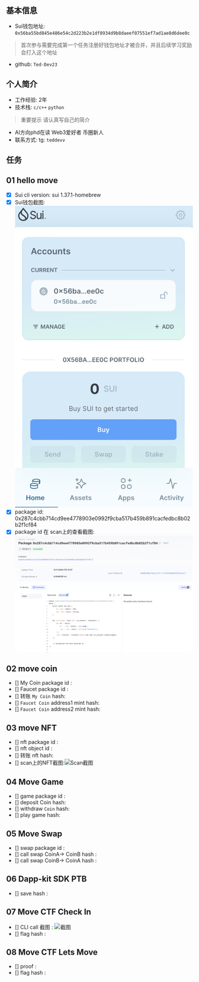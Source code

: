 ## 基本信息
- Sui钱包地址: `0x56ba55bd845e486e54c2d223b2e1df8934d9b8daeef07551ef7ad1ae8d6dee0c`
> 首次参与需要完成第一个任务注册好钱包地址才被合并，并且后续学习奖励会打入这个地址
- github: `Ted-Dev23`

## 个人简介
- 工作经验: 2年
- 技术栈: `c/c++` `python`
> 重要提示 请认真写自己的简介
- AI方向phd在读 Web3爱好者 币圈新人
- 联系方式: tg: `teddevv` 

## 任务

##   01 hello move  
- [x] Sui cli version: sui 1.37.1-homebrew
- [x] Sui钱包截图: ![Sui钱包截图](./images/sui_wallet.png)
- [x] package id: 0x287c4cbb714cd9ee4778903e0992f9cba517b459b891cacfedbc8b02b2f1cf84
- [x] package id 在 scan上的查看截图:![Scan截图](./images/sui_scan.png)

##   02 move coin
- [] My Coin package id : 
- [] Faucet package id : 
- [] 转账 `My Coin` hash:
- [] `Faucet Coin` address1 mint hash:
- [] `Faucet Coin` address2 mint hash:

##   03 move NFT
- [] nft package id :
- [] nft object id : 
- [] 转账 nft  hash:
- [] scan上的NFT截图:![Scan截图](./images/你的图片地址)

##   04 Move Game
- [] game package id :
- [] deposit Coin hash:
- [] withdraw `Coin` hash:
- [] play game hash:

##   05 Move Swap
- [] swap package id :
- [] call swap CoinA-> CoinB  hash :
- [] call swap CoinB-> CoinA  hash :

##   06 Dapp-kit SDK PTB
- [] save hash :

##   07 Move CTF Check In
- [] CLI call 截图 : ![截图](./images/你的图片地址)
- [] flag hash :

##   08 Move CTF Lets Move
- [] proof : 
- [] flag hash :
